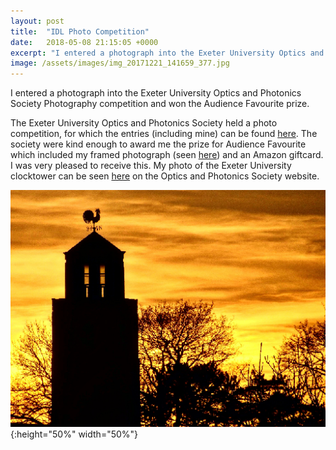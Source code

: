 ```yaml
---
layout: post
title:  "IDL Photo Competition"
date:   2018-05-08 21:15:05 +0000
excerpt: "I entered a photograph into the Exeter University Optics and Photonics Society Photography competition and won the Audience Favourite prize."
image: /assets/images/img_20171221_141659_377.jpg
---
```

I entered a photograph into the Exeter University Optics and Photonics Society Photography competition and won the Audience Favourite prize.



The Exeter University Optics and Photonics Society held a photo competition, for which the entries (including mine) can be found [here][gallery-link]. The society were kind enough to award me the prize for Audience Favourite which included my framed photograph (seen [here][fb-prize]) and an Amazon giftcard. I was very pleased to receive this. My photo of the Exeter University clocktower can be seen [here][my-pic] on the Optics and Photonics Society website.

![My photograph which won Audience Photo Favourite](/assets/images/SmallPic.png){:height="50%" width="50%"}






[blog-link]: http://www.mattmcguigan.co.uk/2018/05/08/IDL-photoCompetition/
[gallery-link]: https://euops.wordpress.com/2018/05/08/idl-photo-competition-light-in-nature/
[fb-prize]: https://www.facebook.com/EXETEROPS/photos/p.2064514590460263/2064514590460263/?type=3&theater
[my-pic]: https://euops.files.wordpress.com/2018/05/img_20171221_141659_377.jpg


